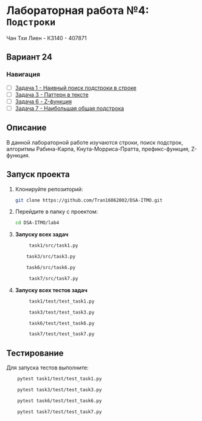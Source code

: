# Лабораторная работа №4: `Подстроки`

Чан Тхи Лиен - К3140 - 407871
## Вариант 24
### Навигация

- [ ] [Задача 1 - Наивный поиск подстроки в строке  ](https://github.com/Tran16062002/DSA-ITMO/tree/main/lab4/task1)
- [ ] [Задача 3 - Паттерн в тексте ](https://github.com/Tran16062002/DSA-ITMO/tree/main/lab4/task3)
- [ ] [Задача 6 - Z-функция ](https://github.com/Tran16062002/DSA-ITMO/tree/main/lab4/task6)
- [ ] [Задача 7 - Наибольшая общая подстрока  ](https://github.com/Tran16062002/DSA-ITMO/tree/main/lab4/task7)

## Описание
В данной лабораторной работе изучаются строки, поиск подстрок, алгоритмы 
Рабина-Карпа, Кнута-Морриса-Пратта, префикс-функция, Z-функция.


## Запуск проекта
1. Клонируйте репозиторий:
   ```bash
   git clone https://github.com/Tran16062002/DSA-ITMO.git
   ```
2. Перейдите в папку с проектом:
   ```bash
   cd DSA-ITMO/lab4
   ```
3. **Запуску всех задач**
   ```bash
        task1/src/task1.py
   ```
    ```bash
        task3/src/task3.py
   ```
    ```bash
        task6/src/task6.py
   ```
   ```bash
        task7/src/task7.py
   ```
   
4. **Запуску всех  тестов задач**
   ```bash
        task1/test/test_task1.py
   ``` 
   ```bash
        task3/test/test_task3.py
   ```
   ```bash
        task6/test/test_task6.py
   ```
   ```bash
        task7/test/test_task7.py
   ```

## Тестирование
Для запуска тестов выполните:
```bash
    pytest task1/test/test_task1.py
```
```bash
    pytest task3/test/test_task3.py
```
```bash
    pytest task6/test/test_task6.py
```
```bash
    pytest task7/test/test_task7.py
```
